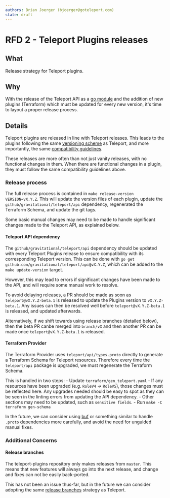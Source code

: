```yaml
---
authors: Brian Joerger (bjoerger@goteleport.com)
state: draft
---
```


# RFD 2 - Teleport Plugins releases

## What

Release strategy for Teleport plugins.

## Why

With the release of the Teleport API as a [go module](https://pkg.go.dev/github.com/gravitational/teleport)
and the addition of new plugins (Terraform) which must be updated for every new 
version, it's time to layout a proper release process.

## Details

Teleport plugins are released in line with Teleport releases. This leads to the
plugins following the same [versioning scheme](https://github.com/gravitational/teleport/blob/master/rfd/0012-teleport-versioning.md#rfd-12---teleport-versioning)
as Teleport, and more importantly, the same [compatibility guidelines](https://github.com/gravitational/teleport/blob/master/rfd/0012-teleport-versioning.md#compatibility).

These releases are more often than not just vanity releases, with no functional
changes in them. When there are functional changes in a plugin, they must follow 
the same compatibility guidelines above.

### Release process

The full release process is contained in `make release-version VERSION=vX.Y.Z`.
This will update the version files of each plugin, update the `github/gravitational/teleport/api`
dependency, regenerated the Terraform Schema, and update the git tags.

Some basic manual changes may need to be made to handle significant changes
made to the Teleport API, as explained below.

#### Teleport API dependency

The `github/gravitational/teleport/api` dependency should be updated with every
Teleport Plugins release to ensure compatibility with its corresponding Teleport
version. This can be done with `go get github.com/gravitational/teleport/api@vX.Y.Z`,
which can be added to the `make update-version` target.

However, this may lead to errors if significant changes have been made to the API,
and will require some manual work to resolve. 

To avoid delaying releases, a PR should be made as soon as `teleport@vX.Y.Z-beta.1`
is released to update the Plugins version to `vX.Y.Z-beta.1`. Any issues can then 
be resolved well before `teleport@vX.Y.Z-beta.1` is released, and updated afterwards.

Alternatively, if we shift towards using release branches (detailed below), then 
the beta PR canbe merged into `branch/vX` and then another PR can be made once
`teleport@vX.Y.Z-beta.1` is released.

#### Terraform Provider

The Terraform Provider uses `teleport/api/types.proto` directly to generate a
Terraform Schema for Teleport resources. Therefore every time the `teleport/api` 
package is upgraded, we must regenerate the Terraform Schema.

This is handled in two steps:
    - Update `terraform/gen_teleport.yaml`
        - If any resources have been upgraded (e.g. `RoleV4` -> `RoleV5`), those
        changes must be reflected here. Any upgrades needed should be easy to spot
        as they can be seen in the linting errors from updating the API dependency.
        - Other sections may need to be updated, such as `sensitive fields`.
    - Run `make -C terraform gen-schema`

In the future, we can consider using [buf](https://docs.buf.build/introduction)
or something similar to handle `.proto` dependencies more carefully, and avoid
the need for unguided manual fixes.

### Additional Concerns

#### Release branches

The teleport-plugins repository only makes releases from `master`. This means
that new features will always go into the next release, and change and fixes 
can not be easily back-ported. 

This has not been an issue thus-far, but in the future we can consider adopting
the same [release branches](https://github.com/gravitational/teleport/blob/master/rfd/0012-teleport-versioning.md#git-branches)
strategy as Teleport.
